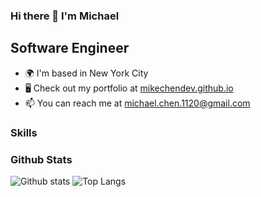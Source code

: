 ### Hi there 👋 I'm Michael

Software Engineer
-----------------

* 🌍  I'm based in New York City
* 🖥️  Check out my portfolio at [mikechendev.github.io](https://mikechendev.github.io)
* 📫  You can reach me at [michael.chen.1120@gmail.com](mailto:michael.chen.1120@gmail.com)

### Skills
<p align="left">
 

</p>

<h3 align="left"> Github Stats </h3>

![Github stats](https://github-readme-stats.vercel.app/api?username=mikechendev&count_private=true&show_icons=true&theme=dracula)
![Top Langs](https://github-readme-stats.vercel.app/api/top-langs?username=mikechendev&layout=compact&show_icons=true&theme=dracula)

<!--
**mikechendev/mikechendev** is a ✨ _special_ ✨ repository because its `README.md` (this file) appears on your GitHub profile.

Here are some ideas to get you started:

- 🔭 I’m currently working on ...
- 🌱 I’m currently learning ...
- 👯 I’m looking to collaborate on ...
- 🤔 I’m looking for help with ...
- 💬 Ask me about ...
- 📫 How to reach me: ...
- 😄 Pronouns: ...
- ⚡ Fun fact: ...
-->
